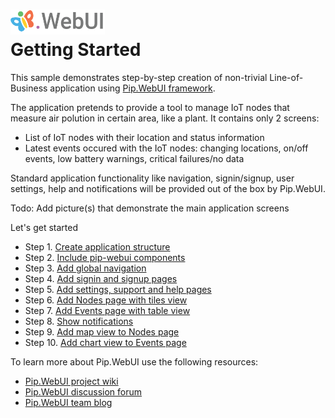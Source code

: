 # <img src="https://github.com/pip-webui/pip-webui/blob/master/doc/Logo.png" alt="Pip.WebUI Logo" style="max-width:30%"> <br/> Getting Started

This sample demonstrates step-by-step creation of non-trivial Line-of-Business application
using [Pip.WebUI framework](http://www.github.com/pip-webui/pip-webui). 

The application pretends to provide a tool to manage IoT nodes that measure air polution in certain area, like a plant.
It contains only 2 screens:
* List of IoT nodes with their location and status information
* Latest events occured with the IoT nodes: changing locations, on/off events, low battery warnings, critical failures/no data

Standard application functionality like navigation, signin/signup, user settings, help and notifications
will be provided out of the box by Pip.WebUI.

Todo: Add picture(s) that demonstrate the main application screens

Let's get started

- Step 1. [Create application structure](step1/)
- Step 2. [Include pip-webui components](step2/)
- Step 3. [Add global navigation](step3/)
- Step 4. [Add signin and signup pages](step4/)
- Step 5. [Add settings, support and help pages](step5/)
- Step 6. [Add Nodes page with tiles view](step6/)
- Step 7. [Add Events page with table view](step7/)
- Step 8. [Show notifications](step8/)
- Step 9. [Add map view to Nodes page](step9/)
- Step 10. [Add chart view to Events page](step10/)
 
To learn more about Pip.WebUI use the following resources:
- [Pip.WebUI project wiki](https://github.com/pip-webui/pip-webui/wiki)
- [Pip.WebUI discussion forum](https://groups.google.com/forum/#!forum/pip-webui)
- [Pip.WebUI team blog](https://pip-webui.blogspot.com/)

